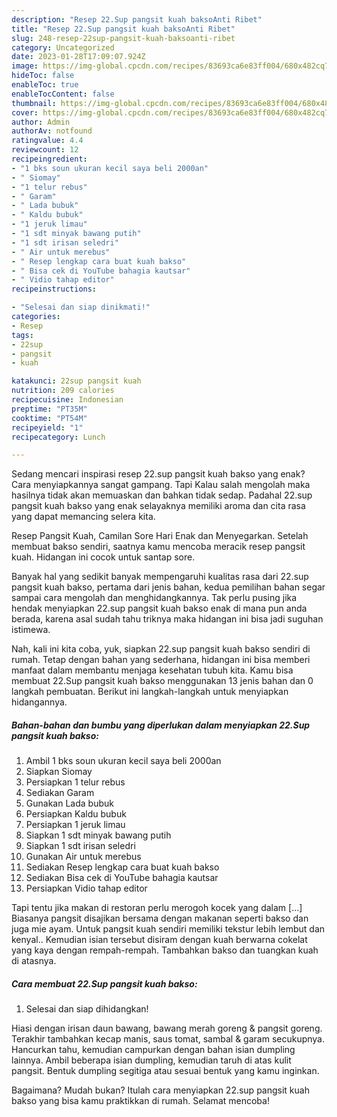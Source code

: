 ```yaml
---
description: "Resep 22.Sup pangsit kuah baksoAnti Ribet"
title: "Resep 22.Sup pangsit kuah baksoAnti Ribet"
slug: 248-resep-22sup-pangsit-kuah-baksoanti-ribet
category: Uncategorized
date: 2023-01-28T17:09:07.924Z
image: https://img-global.cpcdn.com/recipes/83693ca6e83ff004/680x482cq70/22sup-pangsit-kuah-bakso-foto-resep-utama.jpg
hideToc: false
enableToc: true
enableTocContent: false
thumbnail: https://img-global.cpcdn.com/recipes/83693ca6e83ff004/680x482cq70/22sup-pangsit-kuah-bakso-foto-resep-utama.jpg
cover: https://img-global.cpcdn.com/recipes/83693ca6e83ff004/680x482cq70/22sup-pangsit-kuah-bakso-foto-resep-utama.jpg
author: Admin
authorAv: notfound
ratingvalue: 4.4
reviewcount: 12
recipeingredient:
- "1 bks soun ukuran kecil saya beli 2000an"
- " Siomay"
- "1 telur rebus"
- " Garam"
- " Lada bubuk"
- " Kaldu bubuk"
- "1 jeruk limau"
- "1 sdt minyak bawang putih"
- "1 sdt irisan seledri"
- " Air untuk merebus"
- " Resep lengkap cara buat kuah bakso"
- " Bisa cek di YouTube bahagia kautsar"
- " Vidio tahap editor"
recipeinstructions:

- "Selesai dan siap dinikmati!"
categories:
- Resep
tags:
- 22sup
- pangsit
- kuah

katakunci: 22sup pangsit kuah 
nutrition: 209 calories
recipecuisine: Indonesian
preptime: "PT35M"
cooktime: "PT54M"
recipeyield: "1"
recipecategory: Lunch

---
```



Sedang mencari inspirasi resep 22.sup pangsit kuah bakso yang enak? Cara menyiapkannya sangat gampang. Tapi Kalau salah mengolah maka hasilnya tidak akan memuaskan dan bahkan tidak sedap. Padahal 22.sup pangsit kuah bakso yang enak selayaknya memiliki aroma dan cita rasa yang dapat memancing selera kita.


Resep Pangsit Kuah, Camilan Sore Hari Enak dan Menyegarkan. Setelah membuat bakso sendiri, saatnya kamu mencoba meracik resep pangsit kuah. Hidangan ini cocok untuk santap sore.

Banyak hal yang sedikit banyak mempengaruhi kualitas rasa dari 22.sup pangsit kuah bakso, pertama dari jenis bahan, kedua pemilihan bahan segar sampai cara mengolah dan menghidangkannya. Tak perlu pusing jika hendak menyiapkan 22.sup pangsit kuah bakso enak di mana pun anda berada, karena asal sudah tahu triknya maka hidangan ini bisa jadi suguhan istimewa.


Nah, kali ini kita coba, yuk, siapkan 22.sup pangsit kuah bakso sendiri di rumah. Tetap dengan bahan yang sederhana, hidangan ini bisa memberi manfaat dalam membantu menjaga kesehatan tubuh kita. Kamu bisa membuat 22.Sup pangsit kuah bakso menggunakan 13 jenis bahan dan 0 langkah pembuatan. Berikut ini langkah-langkah untuk menyiapkan hidangannya.

<!--inarticleads1-->

##### Bahan-bahan dan bumbu yang diperlukan dalam menyiapkan 22.Sup pangsit kuah bakso:

1. Ambil 1 bks soun ukuran kecil saya beli 2000an
1. Siapkan  Siomay
1. Persiapkan 1 telur rebus
1. Sediakan  Garam
1. Gunakan  Lada bubuk
1. Persiapkan  Kaldu bubuk
1. Persiapkan 1 jeruk limau
1. Siapkan 1 sdt minyak bawang putih
1. Siapkan 1 sdt irisan seledri
1. Gunakan  Air untuk merebus
1. Sediakan  Resep lengkap cara buat kuah bakso
1. Sediakan  Bisa cek di YouTube bahagia kautsar
1. Persiapkan  Vidio tahap editor


Tapi tentu jika makan di restoran perlu merogoh kocek yang dalam […] Biasanya pangsit disajikan bersama dengan makanan seperti bakso dan juga mie ayam. Untuk pangsit kuah sendiri memiliki tekstur lebih lembut dan kenyal.. Kemudian isian tersebut disiram dengan kuah berwarna cokelat yang kaya dengan rempah-rempah. Tambahkan bakso dan tuangkan kuah di atasnya. 

<!--inarticleads2-->

##### Cara membuat 22.Sup pangsit kuah bakso:


1. Selesai dan siap dihidangkan!

Hiasi dengan irisan daun bawang, bawang merah goreng &amp; pangsit goreng. Terakhir tambahkan kecap manis, saus tomat, sambal &amp; garam secukupnya. Hancurkan tahu, kemudian campurkan dengan bahan isian dumpling lainnya. Ambil beberapa isian dumpling, kemudian taruh di atas kulit pangsit. Bentuk dumpling segitiga atau sesuai bentuk yang kamu inginkan. 

Bagaimana? Mudah bukan? Itulah cara menyiapkan 22.sup pangsit kuah bakso yang bisa kamu praktikkan di rumah. Selamat mencoba!
